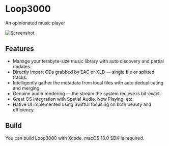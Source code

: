 # Loop3000

An opinionated music player

![Screenshot](https://z4a.net/images/2022/11/17/Screenshot.png)

## Features

* Manage your terabyte-size music library with auto discovery and partial updates.
* Directly import CDs grabbed by EAC or XLD — single file or splitted tracks.
* Intelligently gather the metadata from local files with auto deduplicating and merging.
* Genuine audio rendering — the stream the system recieve is bit-exact.
* Great OS integration with Spatial Audio, Now Playing, etc.
* Native UI implemented using SwiftUI focusing on both beauty and efficiency.

## Build

You can build Loop3000 with Xcode. macOS 13.0 SDK is required.
